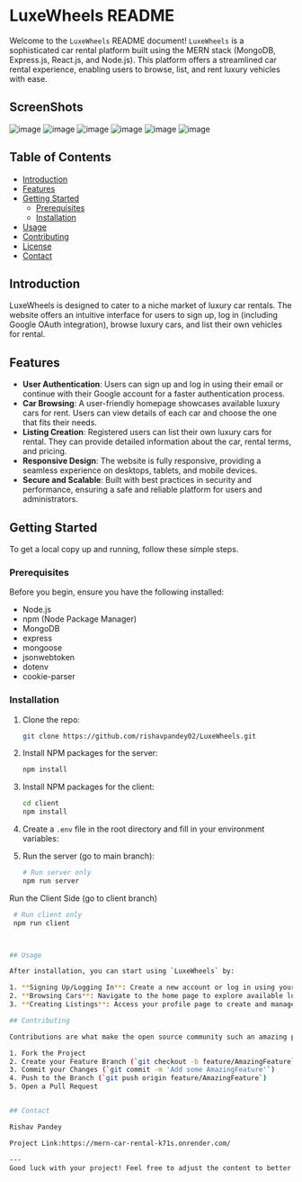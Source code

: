 # LuxeWheels README

Welcome to the `LuxeWheels` README document! `LuxeWheels` is a sophisticated car rental platform built using the MERN stack (MongoDB, Express.js, React.js, and Node.js). This platform offers a streamlined car rental experience, enabling users to browse, list, and rent luxury vehicles with ease.

## ScreenShots
![image](https://github.com/rishavpandey02/CarRental/assets/133511202/bcb7b925-779c-4863-95c7-c848cc6158e7)
![image](https://github.com/rishavpandey02/CarRental/assets/133511202/70530f8a-a812-4cd8-97e6-d8e17031091e)
![image](https://github.com/rishavpandey02/CarRental/assets/133511202/31ded3e1-67c1-4319-841a-464006b2d861)
![image](https://github.com/rishavpandey02/CarRental/assets/133511202/0e76c4e5-b90a-4841-ab0c-321e93eda3a4)
![image](https://github.com/rishavpandey02/CarRental/assets/133511202/d27aa85f-6595-4720-bde4-faf012c16281)
![image](https://github.com/rishavpandey02/CarRental/assets/133511202/919736a6-3447-4031-bbcd-90a00638fedf)



## Table of Contents

- [Introduction](#introduction)
- [Features](#features)
- [Getting Started](#getting-started)
  - [Prerequisites](#prerequisites)
  - [Installation](#installation)
- [Usage](#usage)
- [Contributing](#contributing)
- [License](#license)
- [Contact](#contact)

## Introduction

LuxeWheels is designed to cater to a niche market of luxury car rentals. The website offers an intuitive interface for users to sign up, log in (including Google OAuth integration), browse luxury cars, and list their own vehicles for rental.

## Features

- **User Authentication**: Users can sign up and log in using their email or continue with their Google account for a faster authentication process.
- **Car Browsing**: A user-friendly homepage showcases available luxury cars for rent. Users can view details of each car and choose the one that fits their needs.
- **Listing Creation**: Registered users can list their own luxury cars for rental. They can provide detailed information about the car, rental terms, and pricing.
- **Responsive Design**: The website is fully responsive, providing a seamless experience on desktops, tablets, and mobile devices.
- **Secure and Scalable**: Built with best practices in security and performance, ensuring a safe and reliable platform for users and administrators.

## Getting Started

To get a local copy up and running, follow these simple steps.

### Prerequisites

Before you begin, ensure you have the following installed:

- Node.js
- npm (Node Package Manager)
- MongoDB
- express
- mongoose
- jsonwebtoken
- dotenv
- cookie-parser  

### Installation

1. Clone the repo:
   ```sh
   git clone https://github.com/rishavpandey02/LuxeWheels.git
   ```
2. Install NPM packages for the server:
   ```sh
   npm install
   ```
3. Install NPM packages for the client:
   ```sh
   cd client
   npm install
   ```
4. Create a `.env` file in the root directory and fill in your environment variables:
  
5. Run the server (go to main branch):
   ```sh
   # Run server only
   npm run server

 Run the Client Side (go to client branch)
  ```sh
   # Run client only
   npm run client

  

## Usage

After installation, you can start using `LuxeWheels` by:

1. **Signing Up/Logging In**: Create a new account or log in using your existing Google account.
2. **Browsing Cars**: Navigate to the home page to explore available luxury cars.
3. **Creating Listings**: Access your profile page to create and manage your car listings.

## Contributing

Contributions are what make the open source community such an amazing place to learn, inspire, and create. Any contributions you make are **greatly appreciated**.

1. Fork the Project
2. Create your Feature Branch (`git checkout -b feature/AmazingFeature`)
3. Commit your Changes (`git commit -m 'Add some AmazingFeature'`)
4. Push to the Branch (`git push origin feature/AmazingFeature`)
5. Open a Pull Request


## Contact

Rishav Pandey

Project Link:https://mern-car-rental-k71s.onrender.com/

---
Good luck with your project! Feel free to adjust the content to better fit your project's specifics and personal style.
